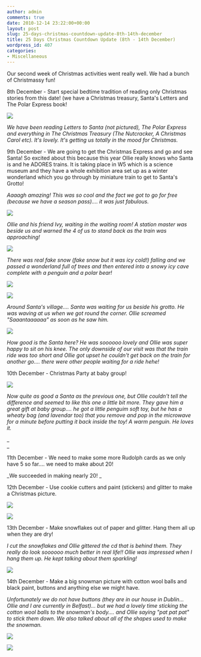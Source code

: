 ```yaml
---
author: admin
comments: true
date: 2010-12-14 23:22:00+00:00
layout: post
slug: 25-days-christmas-countdown-update-8th-14th-december
title: 25 Days Christmas Countdown Update (8th - 14th December)
wordpress_id: 407
categories:
- Miscellaneous
---
```


Our second week of Christmas activities went really well.  We had a bunch of Christmassy fun!  
  
  


8th December - Start special bedtime tradition of reading only Christmas stories from this date! (we have a Christmas treasury, Santa's Letters and The Polar Express book!

  


[![](http://4.bp.blogspot.com/_C-ub7-hXVgE/TQfo_AIY7jI/AAAAAAAAJAs/yaJJc3C4MOY/s320/DSC01596.JPG)](http://4.bp.blogspot.com/_C-ub7-hXVgE/TQfo_AIY7jI/AAAAAAAAJAs/yaJJc3C4MOY/s1600/DSC01596.JPG)

  


_We have been reading Letters to Santa (not pictured), The Polar Express and everything in The Christmas Treasury (The Nutcracker, A Christmas Carol etc).  It's lovely.  It's getting us totally in the mood for Christmas._

  


9th December - We are going to get the Christmas Express and go and see Santa!  So excited about this because this year Ollie really knows who Santa is and he ADORES trains.  It is taking place in W5 which is a science museum and they have a whole exhibition area set up as a winter wonderland which you go through by miniature train to get to Santa's Grotto!

  


_Aaaagh amazing! This was so cool and the fact we got to go for free (because we have a season pass).... it was just fabulous._

  


[![](http://1.bp.blogspot.com/_C-ub7-hXVgE/TQfr5tcDKTI/AAAAAAAAJAw/yaL5KKJCzKM/s320/DSC01542.JPG)](http://1.bp.blogspot.com/_C-ub7-hXVgE/TQfr5tcDKTI/AAAAAAAAJAw/yaL5KKJCzKM/s1600/DSC01542.JPG)

  


_Ollie and his friend Ivy, waiting in the waiting room!  A station master was beside us and warned the 4 of us to stand back as the train was approaching!_

  


[![](http://4.bp.blogspot.com/_C-ub7-hXVgE/TQfsA_ARtJI/AAAAAAAAJA0/Z0L-ctXMEDM/s320/DSC01545.JPG)](http://4.bp.blogspot.com/_C-ub7-hXVgE/TQfsA_ARtJI/AAAAAAAAJA0/Z0L-ctXMEDM/s1600/DSC01545.JPG)

  


_There was real fake snow (fake snow but it was icy cold!) falling and we passed a wonderland full of trees and then entered into a snowy icy cave complete with a penguin and a polar bear!_

  


[![](http://2.bp.blogspot.com/_C-ub7-hXVgE/TQfsFrYzqUI/AAAAAAAAJA4/QvORgyBWt5A/s320/DSC01546.JPG)](http://2.bp.blogspot.com/_C-ub7-hXVgE/TQfsFrYzqUI/AAAAAAAAJA4/QvORgyBWt5A/s1600/DSC01546.JPG)

  


[![](http://4.bp.blogspot.com/_C-ub7-hXVgE/TQfsMgMbVSI/AAAAAAAAJA8/vp2Ix2Rc16I/s320/DSC01548.JPG)](http://4.bp.blogspot.com/_C-ub7-hXVgE/TQfsMgMbVSI/AAAAAAAAJA8/vp2Ix2Rc16I/s1600/DSC01548.JPG)

  


_Around Santa's village.... Santa was waiting for us beside his grotto.  He was waving at us when we got round the corner.  Ollie screamed "Saaantaaaaaa" as soon as he saw him._

  


[![](http://2.bp.blogspot.com/_C-ub7-hXVgE/TQfsUfVBMTI/AAAAAAAAJBA/bow9C8uYD08/s320/DSC01556.JPG)](http://2.bp.blogspot.com/_C-ub7-hXVgE/TQfsUfVBMTI/AAAAAAAAJBA/bow9C8uYD08/s1600/DSC01556.JPG)

  


_How good is the Santa here?  He was soooooo lovely and Ollie was super happy to sit on his knee.  The only downside of our visit was that the train ride was too short and Ollie got upset he couldn't get back on the train for another go.... there were other people waiting for a ride hehe!_

  


10th December - Christmas Party at baby group!

  


[![](http://4.bp.blogspot.com/_C-ub7-hXVgE/TQf0_9h7ayI/AAAAAAAAJBE/mxKkFQ3ol3w/s320/DSC01565.JPG)](http://4.bp.blogspot.com/_C-ub7-hXVgE/TQf0_9h7ayI/AAAAAAAAJBE/mxKkFQ3ol3w/s1600/DSC01565.JPG)

  


_Now quite as good a Santa as the previous one, but Ollie couldn't tell the difference and seemed to like this one a little bit more.  They gave him a great gift at baby group.... he got a little penguim soft toy, but he has a wheaty bag (and lavendar too) that you remove and pop in the microwave for a minute before putting it back inside the toy!  A warm penguin.  He loves it._

_  
_

11th December - We need to make some more Rudolph cards as we only have 5 so far.... we need to make about 20!

  


_We succeeded in making nearly 20!  _

  


12th December - Use cookie cutters and paint (stickers) and glitter to make a Christmas picture.

  


[![](http://2.bp.blogspot.com/_C-ub7-hXVgE/TQf3Uz5zvYI/AAAAAAAAJBI/-ad0Q6iIbTU/s320/DSC01652.JPG)](http://2.bp.blogspot.com/_C-ub7-hXVgE/TQf3Uz5zvYI/AAAAAAAAJBI/-ad0Q6iIbTU/s1600/DSC01652.JPG)

  


[![](http://3.bp.blogspot.com/_C-ub7-hXVgE/TQf35Z57z9I/AAAAAAAAJBM/4Qf5959aWhg/s320/DSC01643.JPG)](http://3.bp.blogspot.com/_C-ub7-hXVgE/TQf35Z57z9I/AAAAAAAAJBM/4Qf5959aWhg/s1600/DSC01643.JPG)

  


13th December - Make snowflakes out of paper and glitter.  Hang them all up when they are dry!

  


_I cut the snowflakes and Ollie gittered the cd that is behind them.  They really do look soooooo much better in real life!!  Ollie was impressed when I hang them up.  He kept talking about them sparkling!_

  


[![](http://1.bp.blogspot.com/_C-ub7-hXVgE/TQf6FeB8MTI/AAAAAAAAJBQ/CheZn7xBa1c/s320/DSC01599.JPG)](http://1.bp.blogspot.com/_C-ub7-hXVgE/TQf6FeB8MTI/AAAAAAAAJBQ/CheZn7xBa1c/s1600/DSC01599.JPG)

  


  


14th December - Make a big snowman picture with cotton wool balls and black paint, buttons and anything else we might have.

  


_Unfortunately we do not have buttons (they are in our house in Dublin... Ollie and I are currently in Belfast)... but we had a lovely time sticking the cotton wool balls to the snowman's body.... and Ollie saying "pat pat pat" to stick them down.  We also talked about all of the shapes used to make the snowman._

  


[![](http://2.bp.blogspot.com/_C-ub7-hXVgE/TQf7nJEVTcI/AAAAAAAAJBU/DfVX_JzFIfQ/s320/DSC01642.JPG)](http://2.bp.blogspot.com/_C-ub7-hXVgE/TQf7nJEVTcI/AAAAAAAAJBU/DfVX_JzFIfQ/s1600/DSC01642.JPG)

  


![](https://blogger.googleusercontent.com/tracker/251139911615938991-1803665652330378364?l=www.outmumbered.com)
